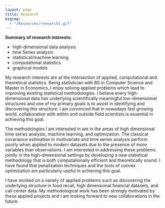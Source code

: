```yaml
---
layout: page
title: Research
bigimg: 
  - "/Resources/research1.gif" 
---
```


**Summary of research interests:**

* high-dimensional data analysis
* time Series analysis
* statistical/machine learning
* computational statistics
* graphical models

My research interests are at the intersection of applied, computational and theoretical statistics. Being statistician with BS in Computer Science and Master in Economics, I enjoy solving applied problems which lead to improving existing statistical methodologies. I believe every high-dimensional data has underlying scientifically meaningful low-dimensional structures and one of my primary goals is to assist in identifying and discovering this structure. I am convinced that in nowadays fast growing world, collaboration with within and outside field scientists is essential in achieving this goal.

The methodologies I am interested in are in the areas of high dimensional time series analysis, machine learning, and optimization. The classical covariance estimation in multivariate and time series analysis perform poorly when applied to modern datasets due to the presence of more variables than observations. I am interested in addressing these problems jointly in the high-dimensional settings by developing a new statistical methodology that is both computationally efficient and theoretically sound. I have found that penalization techniques and the tools of convex optimization are particularly useful in achieving this goal.

I have worked on a variety of applied problems such as discovering the underlying structure in food recall,  high dimensional financial datasets, and call center data. My methodological work has been strongly motivated by these applied projects and I am looking forward to new collaborations in the future.
